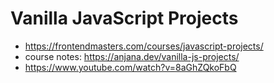 # Vanilla JavaScript Projects

* <https://frontendmasters.com/courses/javascript-projects/>
* course notes: <https://anjana.dev/vanilla-js-projects/>
* <https://www.youtube.com/watch?v=8aGhZQkoFbQ>